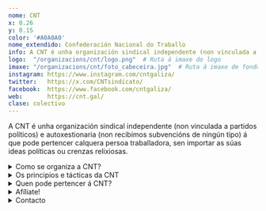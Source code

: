 ```yaml
---
nome: CNT
x: 0.26
y: 0.15
color: '#A0A0A0'
nome_extendido: Confederación Nacional do Traballo
info: A CNT é unha organización sindical independente (non vinculada a partidos políticos) e autoxestionaria (non recibimos subvencións de ningún tipo) á que pode pertencer calquera persoa traballadora, sen importar as súas ideas políticas ou crenzas relixiosas.
logo:  "/organizacions/cnt/logo.png"  # Ruta á imaxe do logo
imaxe: "/organizacions/cnt/foto_cabeceira.jpg"  # Ruta á imaxe de fondo
instagram: https://www.instagram.com/cntgaliza/
twitter:   https://x.com/CNTsindicato/
facebook:  https://www.facebook.com/cntgaliza/
web:       https://cnt.gal/
clase: colectivo
---
```


A CNT é unha organización sindical independente (non vinculada a partidos políticos) e autoxestionaria (non recibimos subvencións de ningún tipo) á que pode pertencer calquera persoa traballadora, sen importar as súas ideas políticas ou crenzas relixiosas.



<details>
  <summary>Como se organiza a CNT?</summary>

A CNT é un sindicato diferente: a democracia directa é o noso sinal de identidade. Todas as decisións tómanse en asemblea. Non hai dirixentes e existe plena liberdade e igualdade no intercambio de ideas, opinións e iniciativas. A nosa táctica principal é a acción directa, é dicir, a solución dos conflitos polas persoas afectadas, sen intermediarios. Loitamos polo reparto do traballo e a riqueza, contra a desigualdade económica e social.

Cremos no deseño de estratexias como factor clave para desenvolver conflitos sindicais con éxito, e proporcionamos asesoría sindical e xurídica gratuítas para a afiliación.


</details>

<details>
  <summary>Os principios e tácticas da CNT</summary>

Asumimos os principios do sindicalismo revolucionario:

- Auto-xestión: Significa auto-goberno. Os traballadores e traballadoras xestionan os seus propios asuntos sen intervención de nengunha autoridade.
- Federalismo: Cada sindicato confedérase co resto para actuar ante as circunstancias ás que teñan que facer frente, sen perder a autonomía dentro do seu ámbito. Non existe nengún poder central.
- Solidariedade e apoio mutuo: En virtude deste pacto solidario, cada agresión que receba unha das partes da CNT é respostada por toda a Confederación. O mesmo pode dicerse entre os afiliados e afiliadas de cada sindicato.

</details>

<details>
  <summary>Quen pode pertencer á CNT?</summary>
  
  Calquera traballador ou traballadora, sen importar as súas ideas políticas ou crenzas relixiosas. Chega con que se comprometa a aceptar o noso pacto asociativo e a respetar as decisións que se tomen en asemblea.

Para preservar a independencia do sindicato, os membros de partidos políticos ou organizacións relixiosas non poden empregar o sindicato como foro de propaganda nen ostentar cargos.

Non caben na CNT aquelas persoas que non poden considerarse traballadoras ou traballadores, como empresarios ou empresarias, nen tampouco policías nen membros de corpos represivos en xeral.

Por coherencia, non é posíbel a doble militancia de traballadores e traballadoras afiliadas a outras centrais sindicais.
</details>

<details>
  <summary>Afíliate!</summary>
  
  Para afiliarte á CNT só é necesario completar a nosa ficha de afiliación.

- Recomendamos cubrir ONLINE A FICHA DE AFILIACIÓN (https://cnt.gal/alta-afiliacion-cnt/)
- Alternativamente, tamén podes DESCARGAR A FICHA AFILIACIÓN e enviarnola asinada. Podes entregala presencialmente nalgún dos nosos locais (onde estamos) ou ben mandala por e-mail a afiliacion@cnt.gal indicando APELIDOS e NOME no asunto do e-mail. A ficha pódela escanear ou sacarlle unha simple foto (sempre que sexa lexible!).

Nos seguintes días, despois do envío da ficha recibirás un e-mail de benvida confirmando a túa alta. Comproba o spam da túa caixa de correo, pois pode que este e-mail de benvida estea a filtrarse para ahí. Se en varios días non recibes nada contáctanos de novo por favor.
</details>

<details>
  <summary>Contacto</summary>
 
  Teléfono: 981 59 09 10
  galiza@cnt.gal
  compostela@cnt.gal
</details>